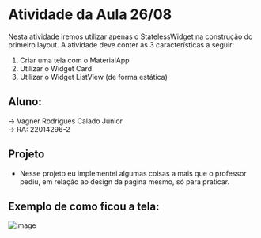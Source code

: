 # Atividade da Aula 26/08

 Nesta atividade iremos utilizar apenas o StatelessWidget na construção do
 primeiro layout.
 A atividade deve conter as 3 características a seguir:
 1) Criar uma tela com o MaterialApp
 2) Utilizar o Widget Card
 3) Utilizar o Widget ListView (de forma estática) 

## Aluno:
-> Vagner Rodrigues Calado Junior <br>
-> RA: 22014296-2

## Projeto
- Nesse projeto eu implementei algumas coisas a mais que o professor pediu, em relação ao design da pagina mesmo, só para praticar.

## Exemplo de como ficou a tela:
![image](https://github.com/user-attachments/assets/3c6a4717-bae2-4a56-b385-480e6866df5f)
